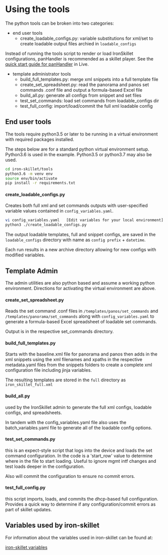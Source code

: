 # Using the tools

The python tools can be broken into two categories:

* end user tools
    + create_loadable_configs.py: variable substitutions for xml/set to create
    loadable output files archied in `loadable_configs`
    
Instead of running the tools script to render or load IronSkillet configurations,
panHandler is recommended as a skillet player. 
See the [quick start guide for panHandler](https://live.paloaltonetworks.com/t5/Skillet-Tools/Install-and-Get-Started-With-Panhandler/ta-p/307916)
in Live.

* template administrator tools
    + build_full_templates.py: merge xml snippets into a full template file
    + create_set_spreadsheet.py: read the panorama and panos set commands .conf
    file and output a formula-based Excel file
    + build_all.py: generate all configs from snippet and set files
    + test_set_commands: load set commands from loadable_configs dir
    + test_full_config: import/load/commit the full xml loadable config

## End user tools

The tools require python3.5 or later to be running in a virtual environment
with required packages installed.

The steps below are for a standard python virtual environment setup.
Python3.6 is used in the example. Python3.5 or python3.7 may also be used.

```bash
cd iron-skillet/tools
python3.6 -m venv env
source env/bin/activate
pip install -r requirements.txt
```

#### create_loadable_configs.py
Creates both full xml and set commands outputs with user-specified variable
values contained in `config_variables.yaml`.

```bash
vi config_variables.yaml   [Edit variables for your local environment]
python3 ./create_loadable_configs.py
```

The output loadable templates, full and snippet configs, are saved in the
`loadable_configs` directory with name as `config prefix` + `datetime`.

Each run results in a new archive directory allowing for new configs with
modified variables.

## Template Admin
The admin utilities are also python based and assume a working python
environment. Directions for activating the virtual environment are above.

#### create_set_spreadsheet.py
Reads the set command .conf files in `/templates/panos/set_commands`
and `/templates/panorama/set_commands` along with `config_variables.yaml`
to generate a formula-based Excel spreadsheet of loadable set commands.

Output is in the respective set_commands directory.

#### build_full_templates.py
Starts with the baseline.xml file for panorama and panos then adds in
the xml snippets using the xml filenames and xpaths in the respective
metadata.yaml files from the snippets folders to create a complete
xml configuration file including jinja variables.

The resulting templates are stored in the `full` directory as
`iron_skillet_full.xml`

#### build_all.py

used by the IronSkillet admin to generate the full xml configs, loadable
configs, and spreadsheets.

In tandem with the config_variables.yaml file also uses the batch_variables.yaml
file to generate all of the loadable config options.

#### test_set_commands.py

this is an expect-style script that logs into the device and loads the
set command configuration. In the code is a 'start_row' value to
determine where in the file to start loading. Useful to ignore mgmt intf
changes and test loads deeper in the configuration.

Also will commit the configuration to ensure no commit errors.

#### test_full_config.py

this script imports, loads, and commits the dhcp-based full configuration.
Provides a quick way to determine if any configuration/commit errors
as part of skillet updates.


## Variables used by iron-skillet
For information about the variables used in iron-skillet can be found at:

[iron-skillet variables](https://iron-skillet.readthedocs.io/en/docs_master/creating_loadable_configs.html#variables-list-and-descriptions)



